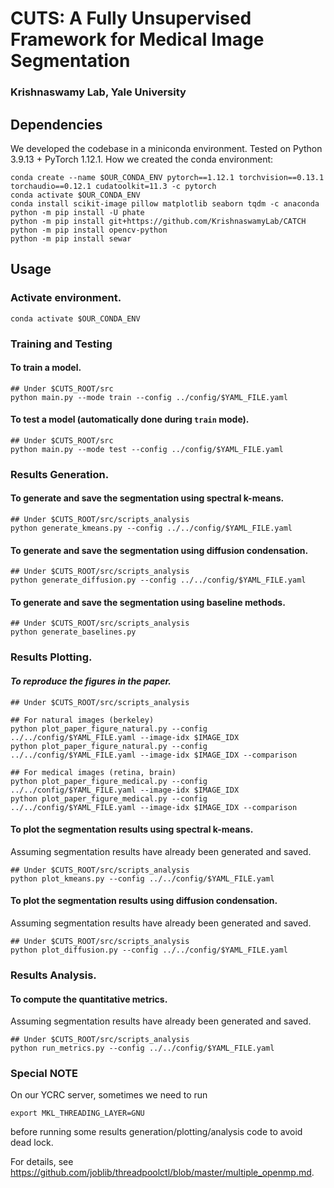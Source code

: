 # CUTS: A Fully Unsupervised Framework for Medical Image Segmentation
### Krishnaswamy Lab, Yale University


## Dependencies
We developed the codebase in a miniconda environment.
Tested on Python 3.9.13 + PyTorch 1.12.1.
How we created the conda environment:
```
conda create --name $OUR_CONDA_ENV pytorch==1.12.1 torchvision==0.13.1 torchaudio==0.12.1 cudatoolkit=11.3 -c pytorch
conda activate $OUR_CONDA_ENV
conda install scikit-image pillow matplotlib seaborn tqdm -c anaconda
python -m pip install -U phate
python -m pip install git+https://github.com/KrishnaswamyLab/CATCH
python -m pip install opencv-python
python -m pip install sewar
```

## Usage
### Activate environment.
```
conda activate $OUR_CONDA_ENV
```
### Training and Testing
#### To train a model.
```
## Under $CUTS_ROOT/src
python main.py --mode train --config ../config/$YAML_FILE.yaml
```
#### To test a model (automatically done during `train` mode).
```
## Under $CUTS_ROOT/src
python main.py --mode test --config ../config/$YAML_FILE.yaml
```

### Results Generation.
#### To generate and save the segmentation using spectral k-means.
```
## Under $CUTS_ROOT/src/scripts_analysis
python generate_kmeans.py --config ../../config/$YAML_FILE.yaml
```
#### To generate and save the segmentation using diffusion condensation.
```
## Under $CUTS_ROOT/src/scripts_analysis
python generate_diffusion.py --config ../../config/$YAML_FILE.yaml
```
#### To generate and save the segmentation using baseline methods.
```
## Under $CUTS_ROOT/src/scripts_analysis
python generate_baselines.py
```

### Results Plotting.
#### *To reproduce the figures in the paper.*
```
## Under $CUTS_ROOT/src/scripts_analysis

## For natural images (berkeley)
python plot_paper_figure_natural.py --config ../../config/$YAML_FILE.yaml --image-idx $IMAGE_IDX
python plot_paper_figure_natural.py --config ../../config/$YAML_FILE.yaml --image-idx $IMAGE_IDX --comparison

## For medical images (retina, brain)
python plot_paper_figure_medical.py --config ../../config/$YAML_FILE.yaml --image-idx $IMAGE_IDX
python plot_paper_figure_medical.py --config ../../config/$YAML_FILE.yaml --image-idx $IMAGE_IDX --comparison
```
#### To plot the segmentation results using spectral k-means.
Assuming segmentation results have already been generated and saved.
```
## Under $CUTS_ROOT/src/scripts_analysis
python plot_kmeans.py --config ../../config/$YAML_FILE.yaml
```
#### To plot the segmentation results using diffusion condensation.
Assuming segmentation results have already been generated and saved.
```
## Under $CUTS_ROOT/src/scripts_analysis
python plot_diffusion.py --config ../../config/$YAML_FILE.yaml
```

### Results Analysis.
#### To compute the quantitative metrics.
Assuming segmentation results have already been generated and saved.
```
## Under $CUTS_ROOT/src/scripts_analysis
python run_metrics.py --config ../../config/$YAML_FILE.yaml
```

### Special NOTE
On our YCRC server, sometimes we need to run
```
export MKL_THREADING_LAYER=GNU
```
before running some results generation/plotting/analysis code to avoid dead lock.

For details, see https://github.com/joblib/threadpoolctl/blob/master/multiple_openmp.md.